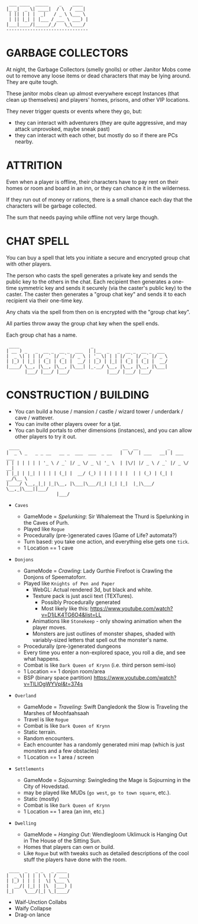 ```
 ___ ____  _____    _    ____
|_ _|  _ \| ____|  / \  / ___|
 | || | | |  _|   / _ \ \___ \
 | || |_| | |___ / ___ \ ___) |
|___|____/|_____/_/   \_\____/
-------------------------------
```

# GARBAGE COLLECTORS

At night, the Garbage Collectors (smelly gnolls) or other Janitor Mobs come out
to remove any loose items or dead characters that may be lying around. They
are quite tough.

These janitor mobs clean up almost everywhere except Instances (that clean up themselves)
and players' homes, prisons, and other VIP locations.

They never trigger quests or events where they go, but:

- they can interact with adventurers (they are quite aggressive, and may attack unprovoked, maybe sneak past)
- they can interact with each other, but mostly do so if there are PCs nearby.

# ATTRITION

Even when a player is offline, their characters have to pay rent on their homes
or room and board in an inn, or they can chance it in the wilderness.

If they run out of money or rations, there is a small chance each day that the
characters will be garbage collected.

The sum that needs paying while offline not very large though.

# CHAT SPELL

You can buy a spell that lets you initiate a secure and encrypted group chat
with other players.

The person who casts the spell generates a private key and sends the public key
to the others in the chat. Each recipient then generates a one-time symmetric
key and sends it securely (via the caster's public key) to the caster. The
caster then generates a "group chat key" and sends it to each recipient via
their one-time key.

Any chats via the spell from then on is encrypted with the "group chat key".

All parties throw away the group chat key when the spell ends.

Each group chat has a name.

```
 ____                           _
| __ ) _   _  __ _  __ _  ___  | |__  _   _  __ _  __ _  ___
|  _ \| | | |/ _` |/ _` |/ _ \ | '_ \| | | |/ _` |/ _` |/ _ \
| |_) | |_| | (_| | (_| |  __/ | |_) | |_| | (_| | (_| |  __/
|____/ \__, |\__, |\__, |\___| |_.__/ \__, |\__, |\__, |\___|
       |___/ |___/ |___/              |___/ |___/ |___/

```

# CONSTRUCTION / BUILDING

- You can build a house / mansion / castle / wizard tower / underdark / cave / wattever.
- You can invite other players oveer for a tjat.
- You can build portals to other dimensions (instances),
  and you can allow other players to try it out.

```
 ____                                       __  __           _
|  _ \ _   _ _ __   __ _  ___  ___  _ __   |  \/  | ___   __| | ___  ___
| | | | | | | '_ \ / _` |/ _ \/ _ \| '_ \  | |\/| |/ _ \ / _` |/ _ \/ __|
| |_| | |_| | | | | (_| |  __/ (_) | | | | | |  | | (_) | (_| |  __/\__ \
|____/ \__,_|_| |_|\__, |\___|\___/|_| |_| |_|  |_|\___/ \__,_|\___||___/
                   |___/
```

- `Caves`
    - GameMode = _Spelunking_: Sir Whalemeat the Thurd is Spelunking in the Caves of Purh.
    - Played like `Rogue`
    - Procedurally (pre-)generated caves (Game of Life? automata?)
    - Turn based: you take one action, and everything else gets one `tick`.
    - 1 Location == 1 cave
- `Donjons`
    - GameMode = _Crawling_: Lady Gurthie Firefoot is Crawling the Donjons of Speematoforr.
    - Played like `Knights of Pen and Paper`
        - WebGL: Actual rendered 3d, but black and white.
        - Texture pack is just ascii text (TEXTures).
            - Possibly Procedurally generated
            - Most likely like this: https://www.youtube.com/watch?v=D1jLK4TG6O4&list=LL
        - Animations like `Stonekeep` - only showing animation when the player moves.
        - Monsters are just outlines of monster shapes, shaded with variably-sized letters
          that spell out the monster's name.
    - Procedurally (pre-)generated dungeons
    - Every time you enter a non-explored space, you roll a die, and see what happens.
    - Combat is like `Dark Queen of Krynn` (i.e. third person semi-iso)
    - 1 Location == 1 donjon room/area
    - BSP (binary space partition) https://www.youtube.com/watch?v=TlLIOgWYVpI&t=374s

- `Overland`
    - GameMode = _Traveling_: Swift Dangledonk the Slow is Traveling the Marshes of Moohfaahsaah
    - Travel is like `Rogue`
    - Combat is like `Dark Queen of Krynn`
    - Static terrain.
    - Random encounters.
    - Each encounter has a randomly generated mini map (which is just monsters and a few obstacles)
    - 1 Location == 1 area / screen
- `Settlements`
    - GameMode = _Sojourning_: Swingleding the Mage is Sojourning in the City of Hovedstad.
    - may be played like MUDs (`go west`, `go to town square`, etc.).
    - Static (mostly)
    - Combat is like `Dark Queen of Krynn`
    - 1 Location == 1 area (an inn, etc.)
- `Dwelling`
    - GameMode = _Hanging Out_: Wendlegloom Uklimuck is Hanging Out in The House of the Sitting Sun.
    - Homes that players can own or build.
    - Like `Rogue` but with tweaks such as detailed descriptions
      of the cool stuff the players have done with the room.

```
 ____  _   _ _   _ ____
|  _ \| | | | \ | / ___|
| |_) | | | |  \| \___ \
|  __/| |_| | |\  |___) |
|_|    \___/|_| \_|____/
```

- Waif-Unction Collabs
- Waify Collapse
- Drag-on lance

